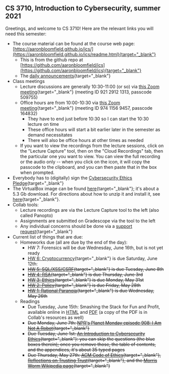 CS 3710, Introduction to Cybersecurity, summer 2021
---------------------------------------------------

Greetings, and welcome to CS 3710! Here are the relevant links you will need this semester:

- The course material can be found at the course web page: [https://aaronbloomfield.github.io/ics/](https://aaronbloomfield.github.io/ics/readme.html){target="_blank"}
    - This is from the github repo at [https://github.com/aaronbloomfield/ics](https://github.com/aaronbloomfield/ics){target="_blank"}
    - The [daily announcements](https://aaronbloomfield.github.io/ics/uva/daily-announcements.html#/){target="_blank"}
- Class meetings
  - Lecture discussions are generally 10:30-11:00 (or so) via [this Zoom meeting](https://virginia.zoom.us/j/92129121313?pwd=VHFydFdtNjJYTVF1czBPMHlud244Zz09){target="_blank"} (meeting ID 921 2912 1313, passcode 509755)
  - Office hours are from 10:00-10:30 via [this Zoom meeting](https://virginia.zoom.us/j/97411569457?pwd=WlVBNkQvNEdmS2thM3JvZld0M3RBUT09){target="_blank"} (meeting ID 974 1156 9457, passcode 164832)
    - They have to end just before 10:30 so I can start the 10:30 lecture on time
	- These office hours will start a bit earlier later in the semester as demand necessitates
	- There will also be office hours at other times as needed
  - If you want to view the recordings from the lecture sessions, click on the "Lecture Capture" tool, then on the "Cloud Recordings" tab, then the particular one you want to view.  You can view the full recording or the audio only -- when you click on the icon, it will copy the passcode to the clipboard, and you can then paste that in the box when prompted.
- Everybody has to (digitally) sign the [Cybersecurity Ethics Pledge](https://docs.google.com/forms/d/e/1FAIpQLScLvbH611z9dTpPnAfCTQ4u_aX3SJA30M4EutFDOLkuWeArTg/viewform){target="_blank"}
- The VirtualBox image can be found [here](https://virginia.box.com/s/qucmutlc8zy9ouymm62miw0da34ted7e){target="_blank"}; it's about a 5.3 Gb download.  For directions about how to unzip it and install it, see [here](https://uva-cs.github.io/pdr/tutorials/01-intro-unix/virtual-box.html){target="_blank"}.
- Collab tools:
    - Lecture recordings are via the Lecture Capture tool to the left (also called Panopto)
    - Assignments are submitted on Gradescope via the tool to the left
    - Any individual concerns should be done via a [support request](https://pegasus.cs.virginia.edu/satori/cs2150-sp2021/tickets/){target="_blank"}
- Current list of things that are due:
  - Homeworks due (all are due by the end of the day):
    - HW 7: Forensics will be due Wednesday, June 16th, but is not yet ready
	- [HW 6: Cryptocurrency](https://aaronbloomfield.github.io/ics/hws/hw-cryptocurrency.html){target="_blank"} is due Saturday, June 12th: 
	- ~~[HW 5: SQL/XSS/CSRF](https://aaronbloomfield.github.io/ics/hws/hw-sql-xss-csrf.html){target="_blank"} is due Tuesday, June 8th~~
	- ~~[HW 4: RSA](https://aaronbloomfield.github.io/ics/hws/hw-rsa.html){target="_blank"} is due Thursday, June 3rd~~
    - ~~[HW 3: Ethics](https://aaronbloomfield.github.io/ics/hws/hw-ethics.html){target="_blank"} is due Monday, May 31st~~
    - ~~[HW 2: Policy](https://aaronbloomfield.github.io/ics/hws/hw-policy.html){target="_blank"} is due Friday, May 28th~~
    - ~~[HW 1: Rational Paranoia](https://aaronbloomfield.github.io/ics/hws/hw-paranoia.html){target="_blank"} is due Wednesday, May 26th~~
  - Readings
    - Due Tuesday, June 15th: Smashing the Stack for Fun and Profit, available online in [HTML](http://phrack.org/issues/49/14.html ) and [PDF](http://www-inst.eecs.berkeley.edu/~cs161/fa08/papers/stack_smashing.pdf) (a copy of the PDF is in Collab's resources as well)
    - ~~Due Monday, June 7th: [NPR's Planet Monday episode 908: I Am Not A Robot](https://www.npr.org/sections/money/2019/04/24/716854013/episode-908-i-am-not-a-robot){target="_blank"}~~
    - ~~Due Tuesday, June 1st: [An Introduction to Cybersecurity Ethics](https://www.scu.edu/media/ethics-center/technology-ethics/IntroToCybersecurityEthics.pdf){target="_blank"}: you can skip the questions (the blue boxes therein); once you remove those, the table of contents, and the appendices, it's about 35 typed pages~~
    - ~~Due Thursday, May 27th: [ACM Code of Ethics](https://www.acm.org/code-of-ethics){target="_blank"}, [Reflections on Trusting Trust](https://dl.acm.org/citation.cfm?id=358210){target="_blank"}, and the [Morris Worm Wikipedia page](https://en.wikipedia.org/wiki/Morris_worm){target="_blank"}~~
